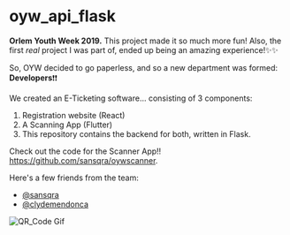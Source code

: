 # oyw_api_flask
__Orlem Youth Week 2019.__ This project made it so much more fun! Also, the first _real_ project I was part of, ended up being an amazing experience!:sparkles::sparkles:

So, OYW decided to go paperless, and so a new department was formed: __Developers__:exclamation::exclamation:

We created an E-Ticketing software... consisting of 3 components:
1. Registration website (React)
2. A Scanning App (Flutter)
3. This repository contains the backend for both, written in Flask.

Check out the code for the Scanner App!! https://github.com/sansqra/oywscanner.

Here's a few friends from the team:
- [@sansqra](https://github.com/sansqra)
- [@clydemendonca](https://github.com/clydemendonca)

![QR_Code Gif](https://media1.tenor.com/images/4837d0dcb534069baa300e896705d817/tenor.gif)
